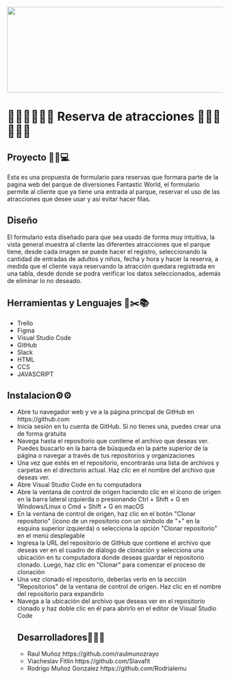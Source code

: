 <p align="center"> <img width="600" height="200" src="https://github.com/Slavafit/Proyecto-4/commit/e9bdece3f41c7c3343722301de33922b3486f3ee#diff-f4833fcfea7a8daade08d4d4e6fed508e5b8fbc5f306ff4c0698ece84bb4ed8b"> </p>

<h1> 🎢🎡🎪🎢🎡🎪 Reserva de atracciones 🎢🎡🎪🎢🎡🎪 </h1> 

## Proyecto 🧑‍💻💻

Esta es una propuesta de formulario para reservas que formara parte de la pagina web del parque de diversiones 
Fantastic World, el formulario permite al cliente que ya tiene una entrada al parque, reservar el uso de las atracciones que desee usar
y asi evitar hacer filas.
## Diseño
El formulario esta diseñado para que sea usado de forma muy intuitiva, la vista general muestra al cliente las diferentes atracciones que el parque tiene, desde cada imagen se puede hacer el registro, seleccionando la cantidad de entradas de adultos y niños, fecha y hora y hacer la reserva, a medida que el cliente vaya reservando la atracción quedara registrada en una tabla, desde donde se podra verificar los datos seleccionados, además de eliminar lo no deseado. 


## Herramientas y Lenguajes 🔧✂️📚
<ul>
<li> Trello </li>
<li> Figma </li>
<li> Visual Studio Code</li> 
<li> GitHub</li>
<li> Slack</li>
<li> HTML</li>
<li> CCS</li>
<li> JAVASCRIPT </li>
</ul>

## Instalacion⚙️⚙️
<ul>
  <li> Abre tu navegador web y ve a la página principal de GitHub en https://github.com </li>
   <li> Inicia sesión en tu cuenta de GitHub. Si no tienes una, puedes crear una de forma gratuita </li>
   <li> Navega hasta el repositorio que contiene el archivo que deseas ver. Puedes buscarlo en la barra de búsqueda en la parte superior de la página o navegar a través de tus repositorios y organizaciones </li>
   <li>Una vez que estés en el repositorio, encontrarás una lista de archivos y carpetas en el directorio actual. Haz clic en el nombre del archivo que deseas ver.</li>
   <li>Abre Visual Studio Code en tu computadora</li>
   <li>Abre la ventana de control de origen haciendo clic en el ícono de origen en la barra lateral izquierda o presionando Ctrl + Shift + G en Windows/Linux o Cmd + Shift + G en macOS</li>

<li>En la ventana de control de origen, haz clic en el botón "Clonar repositorio" (icono de un repositorio con un símbolo de "+" en la esquina superior izquierda) o selecciona la opción "Clonar repositorio" en el menú desplegable</li>

<li>Ingresa la URL del repositorio de GitHub que contiene el archivo que deseas ver en el cuadro de diálogo de clonación y selecciona una ubicación en tu computadora donde deseas guardar el repositorio clonado. Luego, haz clic en "Clonar" para comenzar el proceso de clonación</li>

<li>Una vez clonado el repositorio, deberías verlo en la sección "Repositorios" de la ventana de control de origen. Haz clic en el nombre del repositorio para expandirlo</li>

<li>Navega a la ubicación del archivo que deseas ver en el repositorio clonado y haz doble clic en él para abrirlo en el editor de Visual Studio Code</li>
  
## Desarrolladores👤👤👤
<ul>
  <li>Raul Muñoz https://github.com/raulmunozrayo </li>
  <li>Viacheslav Fitlin https://github.com/Slavafit </li>
  <li>Rodrigo Muñoz Gonzalez https://github.com/Rodrialemu </li>
  
